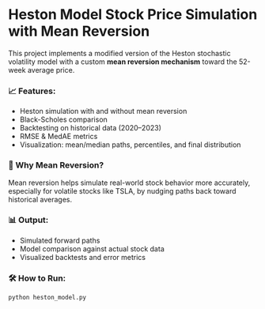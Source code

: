 # Heston Model Stock Price Simulation with Mean Reversion

This project implements a modified version of the Heston stochastic volatility model with a custom **mean reversion mechanism** toward the 52-week average price.

### 📈 Features:
- Heston simulation with and without mean reversion
- Black-Scholes comparison
- Backtesting on historical data (2020–2023)
- RMSE & MedAE metrics
- Visualization: mean/median paths, percentiles, and final distribution

### 🧠 Why Mean Reversion?
Mean reversion helps simulate real-world stock behavior more accurately, especially for volatile stocks like TSLA, by nudging paths back toward historical averages.

### 📊 Output:
- Simulated forward paths
- Model comparison against actual stock data
- Visualized backtests and error metrics

### 🛠️ How to Run:
```bash
python heston_model.py
